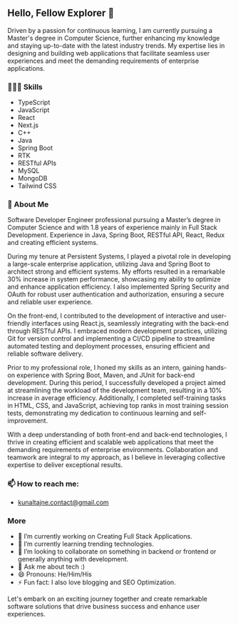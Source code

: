 ## Hello, Fellow Explorer 👋

Driven by a passion for continuous learning, I am currently pursuing a Master's degree in Computer Science, further enhancing my knowledge and staying up-to-date with the latest industry trends. My expertise lies in designing and building web applications that facilitate seamless user experiences and meet the demanding requirements of enterprise applications.

### 👨🏻‍💻 Skills
- TypeScript
- JavaScript
- React
- Next.js
- C++
- Java
- Spring Boot
- RTK
- RESTful APIs
- MySQL
- MongoDB
- Tailwind CSS

### 💬 About Me
Software Developer Engineer professional pursuing a Master’s degree in Computer Science and with 1.8 years of experience mainly in Full Stack Development. Experience in Java, Spring Boot, RESTful API, React, Redux and creating efficient systems.

During my tenure at Persistent Systems, I played a pivotal role in developing a large-scale enterprise application, utilizing Java and Spring Boot to architect strong and efficient systems. My efforts resulted in a remarkable 30% increase in system performance, showcasing my ability to optimize and enhance application efficiency. I also implemented Spring Security and OAuth for robust user authentication and authorization, ensuring a secure and reliable user experience.

On the front-end, I contributed to the development of interactive and user-friendly interfaces using React.js, seamlessly integrating with the back-end through RESTful APIs. I embraced modern development practices, utilizing Git for version control and implementing a CI/CD pipeline to streamline automated testing and deployment processes, ensuring efficient and reliable software delivery.

Prior to my professional role, I honed my skills as an intern, gaining hands-on experience with Spring Boot, Maven, and JUnit for back-end development. During this period, I successfully developed a project aimed at streamlining the workload of the development team, resulting in a 10% increase in average efficiency. Additionally, I completed self-training tasks in HTML, CSS, and JavaScript, achieving top ranks in most training session tests, demonstrating my dedication to continuous learning and self-improvement.

With a deep understanding of both front-end and back-end technologies, I thrive in creating efficient and scalable web applications that meet the demanding requirements of enterprise environments. Collaboration and teamwork are integral to my approach, as I believe in leveraging collective expertise to deliver exceptional results.





### 📫 How to reach me:
- kunaltajne.contact@gmail.com

### More

- 🔭 I’m currently working on Creating Full Stack Applications.
- 🌱 I’m currently learning trending technologies.
- 👯 I’m looking to collaborate on something in backend or frontend or generally anything with development.
- 💬 Ask me about tech :)
- 😄 Pronouns: He/Him/His
- ⚡ Fun fact: I also love blogging and SEO Optimization.


Let's embark on an exciting journey together and create remarkable software solutions that drive business success and enhance user experiences.

<!--
**kunal-tajne/kunal-tajne** is a ✨ _special_ ✨ repository because its `README.md` (this file) appears on your GitHub profile.
-->
